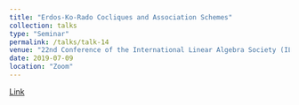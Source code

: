 ```yaml
---
title: "Erdos-Ko-Rado Cocliques and Association Schemes"
collection: talks
type: "Seminar"
permalink: /talks/talk-14
venue: "22nd Conference of the International Linear Algebra Society (ILAS): Cocliques and colourings"
date: 2019-07-09
location: "Zoom"
---
```


[Link](http://ilas2019.org/)

